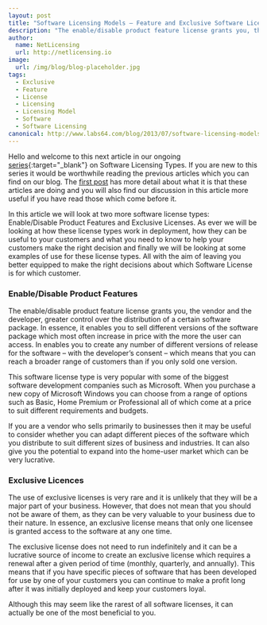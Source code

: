 ```yaml
---
layout: post
title: "Software Licensing Models – Feature and Exclusive Software Licenses"
description: "The enable/disable product feature license grants you, the vendor and the developer, greater control over the distribution of a certain software package"
author:
  name: NetLicensing
  url: http://netlicensing.io
image:
  url: /img/blog/blog-placeholder.jpg
tags:
  - Exclusive
  - Feature
  - License
  - Licensing
  - Licensing Model
  - Software
  - Software Licensing
canonical: http://www.labs64.com/blog/2013/07/software-licensing-models-feature-and-exclusive-software-licenses/
---
```


Hello and welcome to this next article in our ongoing [series](https://www.google.com/search?q=site%3Anetlicensing.io%20Software%20Licensing%20Models "Software Licensing Models"){:target="_blank"} on Software Licensing Types. If you are new to this series it would be worthwhile reading the previous articles which you can find on our blog. The [first post](/blog/2013/06/13/software-licensing-models-types-sizes-and-uses/ "Software Licensing Models – Types, Sizes and Uses") has more detail about what it is that these articles are doing and you will also find our discussion in this article more useful if you have read those which come before it.

In this article we will look at two more software license types: Enable/Disable Product Features and Exclusive Licenses. As ever we will be looking at how these license types work in deployment, how they can be useful to your customers and what you need to know to help your customers make the right decision and finally we will be looking at some examples of use for these license types. All with the aim of leaving you better equipped to make the right decisions about which Software License is for which customer.

### Enable/Disable Product Features

The enable/disable product feature license grants you, the vendor and the developer, greater control over the distribution of a certain software package. In essence, it enables you to sell different versions of the software package which most often increase in price with the more the user can access. In enables you to create any number of different versions of release for the software – with the developer’s consent – which means that you can reach a broader range of customers than if you only sold one version.

This software license type is very popular with some of the biggest software development companies such as Microsoft. When you purchase a new copy of Microsoft Windows you can choose from a range of options such as Basic, Home Premium or Professional all of which come at a price to suit different requirements and budgets.

If you are a vendor who sells primarily to businesses then it may be useful to consider whether you can adapt different pieces of the software which you distribute to suit different sizes of business and industries. It can also give you the potential to expand into the home-user market which can be very lucrative.

### Exclusive Licences

The use of exclusive licenses is very rare and it is unlikely that they will be a major part of your business. However, that does not mean that you should not be aware of them, as they can be very valuable to your business due to their nature. In essence, an exclusive license means that only one licensee is granted access to the software at any one time.

The exclusive license does not need to run indefinitely and it can be a lucrative source of income to create an exclusive license which requires a renewal after a given period of time (monthly, quarterly, and annually). This means that if you have specific pieces of software that has been developed for use by one of your customers you can continue to make a profit long after it was initially deployed and keep your customers loyal.

Although this may seem like the rarest of all software licenses, it can actually be one of the most beneficial to you.
